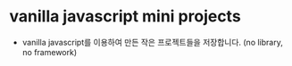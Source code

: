 # vanilla javascript mini projects

- vanilla javascript를 이용하여 만든 작은 프로젝트들을 저장합니다. (no library, no framework)
